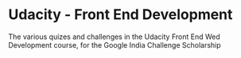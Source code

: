 # Udacity - Front End Development
The various quizes and challenges in the Udacity Front End Wed Development course, for the Google India Challenge Scholarship
